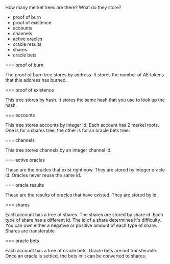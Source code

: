 How many merkel trees are there? What do they store?

* proof of burn
* proof of existence
* accounts
* channels
* active oracles
* oracle results
* shares
* oracle bets

=== proof of burn

The proof of burn tree stores by address. It stores the number of AE tokens that this address has burned.

=== proof of existence

This tree stores by hash. It stores the same hash that you use to look up the hash.

=== accounts

This tree stores accounts by integer id. Each account has 2 merkel roots. One is for a shares tree, the other is for an oracle bets tree.

=== channels

This tree stores channels by an integer channel id.

=== active oracles

These are the oracles that exist right now. They are stored by integer oracle id. Oracles never reuse the same id.

=== oracle results

These are the results of oracles that have existed. They are stored by id.

=== shares

Each account has a tree of shares. The shares are stored by share id. Each type of share has a different id. The id of a share determines it's difficulty. You can own either a negative or positive amount of each type of share. Shares are transferable

=== oracle bets

Each account has a tree of oracle bets. Oracle bets are not transferable. Once an oracle is settled, the bets in it can be converted to shares.